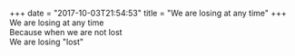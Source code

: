 +++
date = "2017-10-03T21:54:53"
title = "We are losing at any time"
+++
We are losing at any time  
Because when we are not lost  
We are losing "lost"  